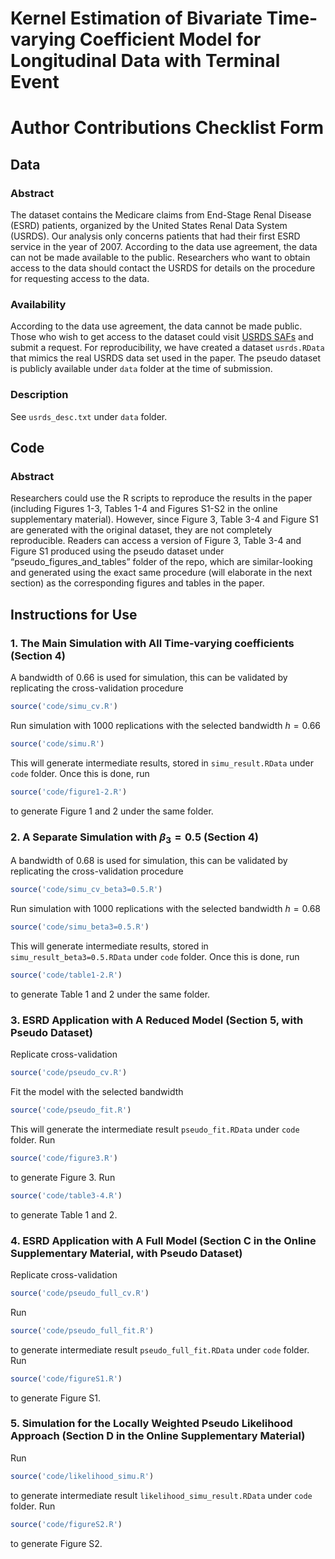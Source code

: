 # Kernel Estimation of Bivariate Time-varying Coefficient Model for Longitudinal Data with Terminal Event

# Author Contributions Checklist Form 

## Data

### Abstract

The dataset contains the Medicare claims from End-Stage Renal Disease (ESRD) patients, organized by the United States Renal Data System (USRDS). Our analysis only concerns patients that had their first ESRD service in the year of 2007. According to the data use agreement, the data can not be made available to the public. Researchers who want to obtain access to the data should contact the USRDS for details on the procedure for requesting access to the data.

### Availability

According to the data use agreement, the data cannot be made public. Those who wish to get access to the dataset could visit [USRDS SAFs](https://www.usrds.org/for-researchers/standard-analysis-files/) and submit a request. For reproducibility, we have created a dataset `usrds.RData` that mimics the real USRDS data set used in the paper. The pseudo dataset is publicly available under `data` folder at the time of submission.

### Description

See `usrds_desc.txt` under `data` folder.

## Code

### Abstract

Researchers could use the R scripts to reproduce the results in the paper (including Figures 1-3, Tables 1-4 and Figures S1-S2 in the online supplementary material). However, since Figure 3, Table 3-4 and Figure S1 are generated with the original dataset, they are not completely reproducible. Readers can access a version of Figure 3, Table 3-4 and Figure S1 produced using the pseudo dataset under “pseudo_figures_and_tables” folder of the repo, which are similar-looking and generated using the exact same procedure (will elaborate in the next section) as the corresponding figures and tables in the paper.

## Instructions for Use

### 1. The Main Simulation with All Time-varying coefficients (Section 4)

A bandwidth of 0.66 is used for simulation, this can be validated by replicating the cross-validation procedure

```r
source('code/simu_cv.R')
```

Run simulation with 1000 replications with the selected bandwidth $h=0.66$

```r
source('code/simu.R')
```

This will generate intermediate results, stored in `simu_result.RData` under `code` folder. Once this is done, run

```r
source('code/figure1-2.R')
```

to generate Figure 1 and 2 under the same folder.

### 2. A Separate Simulation with $\beta_3=0.5$ (Section 4)

A bandwidth of 0.68 is used for simulation, this can be validated by replicating the cross-validation procedure

```r
source('code/simu_cv_beta3=0.5.R')
```

Run simulation with 1000 replications with the selected bandwidth $h=0.68$

```r
source('code/simu_beta3=0.5.R')
```

This will generate intermediate results, stored in `simu_result_beta3=0.5.RData` under `code` folder. Once this is done, run

```r
source('code/table1-2.R')
```

to generate Table 1 and 2 under the same folder.

### 3. ESRD Application with A Reduced Model (Section 5, with Pseudo Dataset)

Replicate cross-validation

```r
source('code/pseudo_cv.R')
```

Fit the model with the selected bandwidth

```r
source('code/pseudo_fit.R')
```

This will generate the intermediate result `pseudo_fit.RData` under `code` folder. Run

```r
source('code/figure3.R')
```

to generate Figure 3. Run

```r
source('code/table3-4.R')
```

to generate Table 1 and 2.

### 4. ESRD Application with A Full Model (Section C in the Online Supplementary Material, with Pseudo Dataset)

Replicate cross-validation

```r
source('code/pseudo_full_cv.R')
```

Run

```r
source('code/pseudo_full_fit.R')
```

to generate intermediate result `pseudo_full_fit.RData` under `code` folder. Run

```r
source('code/figureS1.R')
```

to generate Figure S1. 

### 5. Simulation for the Locally Weighted Pseudo Likelihood Approach (Section D in the Online Supplementary Material)

Run

```r
source('code/likelihood_simu.R')
```

to generate intermediate result `likelihood_simu_result.RData` under `code` folder. Run

```r
source('code/figureS2.R')
```

to generate Figure S2.
